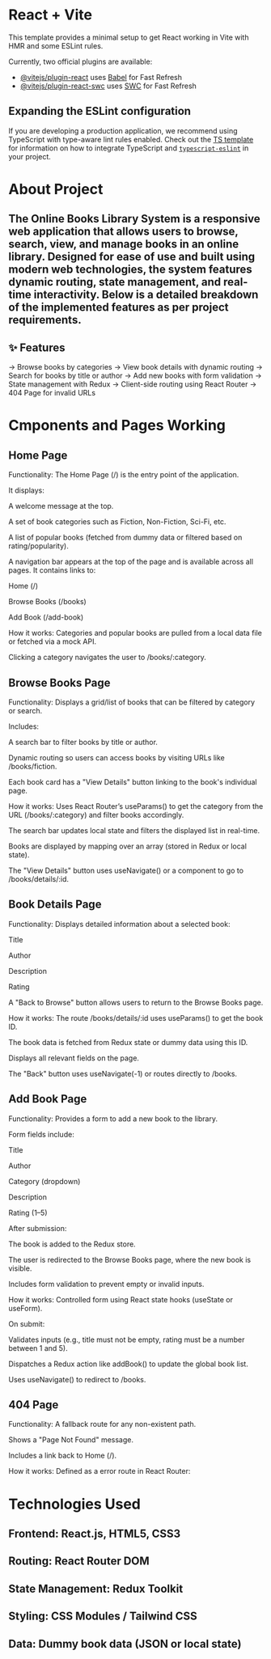 # React + Vite

This template provides a minimal setup to get React working in Vite with HMR and some ESLint rules.

Currently, two official plugins are available:

- [@vitejs/plugin-react](https://github.com/vitejs/vite-plugin-react/blob/main/packages/plugin-react) uses [Babel](https://babeljs.io/) for Fast Refresh
- [@vitejs/plugin-react-swc](https://github.com/vitejs/vite-plugin-react/blob/main/packages/plugin-react-swc) uses [SWC](https://swc.rs/) for Fast Refresh

## Expanding the ESLint configuration

If you are developing a production application, we recommend using TypeScript with type-aware lint rules enabled. Check out the [TS template](https://github.com/vitejs/vite/tree/main/packages/create-vite/template-react-ts) for information on how to integrate TypeScript and [`typescript-eslint`](https://typescript-eslint.io) in your project.





# About Project

## The Online Books Library System is a responsive web application that allows users to browse, search, view, and manage books in an online library. Designed for ease of use and built using modern web technologies, the system features dynamic routing, state management, and real-time interactivity. Below is a detailed breakdown of the implemented features as per project requirements.

## ✨ Features

-> Browse books by categories
-> View book details with dynamic routing
-> Search for books by title or author
-> Add new books with form validation
-> State management with Redux
-> Client-side routing using React Router
-> 404 Page for invalid URLs


# Cmponents and Pages Working 
## Home Page
Functionality:
The Home Page (/) is the entry point of the application.

It displays:

A welcome message at the top.

A set of book categories such as Fiction, Non-Fiction, Sci-Fi, etc.

A list of popular books (fetched from dummy data or filtered based on rating/popularity).

A navigation bar appears at the top of the page and is available across all pages. It contains links to:

Home (/)

Browse Books (/books)

Add Book (/add-book)

How it works:
Categories and popular books are pulled from a local data file or fetched via a mock API.

Clicking a category navigates the user to /books/:category.

## Browse Books Page
Functionality:
Displays a grid/list of books that can be filtered by category or search.

Includes:

A search bar to filter books by title or author.

Dynamic routing so users can access books by visiting URLs like /books/fiction.

Each book card has a "View Details" button linking to the book's individual page.

How it works:
Uses React Router’s useParams() to get the category from the URL (/books/:category) and filter books accordingly.

The search bar updates local state and filters the displayed list in real-time.

Books are displayed by mapping over an array (stored in Redux or local state).

The "View Details" button uses useNavigate() or a <Link> component to go to /books/details/:id.



## Book Details Page
Functionality:
Displays detailed information about a selected book:

Title

Author

Description

Rating

A "Back to Browse" button allows users to return to the Browse Books page.

How it works:
The route /books/details/:id uses useParams() to get the book ID.

The book data is fetched from Redux state or dummy data using this ID.

Displays all relevant fields on the page.

The "Back" button uses useNavigate(-1) or routes directly to /books.



## Add Book Page
Functionality:
Provides a form to add a new book to the library.

Form fields include:

Title

Author

Category (dropdown)

Description

Rating (1–5)

After submission:

The book is added to the Redux store.

The user is redirected to the Browse Books page, where the new book is visible.

Includes form validation to prevent empty or invalid inputs.

How it works:
Controlled form using React state hooks (useState or useForm).

On submit:

Validates inputs (e.g., title must not be empty, rating must be a number between 1 and 5).

Dispatches a Redux action like addBook() to update the global book list.

Uses useNavigate() to redirect to /books.

## 404 Page
Functionality:
A fallback route for any non-existent path.

Shows a "Page Not Found" message.

Includes a link back to Home (/).

How it works:
Defined as a error route in React Router:

# Technologies Used
## Frontend: React.js, HTML5, CSS3

## Routing: React Router DOM

## State Management: Redux Toolkit

## Styling: CSS Modules / Tailwind CSS 

## Data: Dummy book data (JSON or local state)

